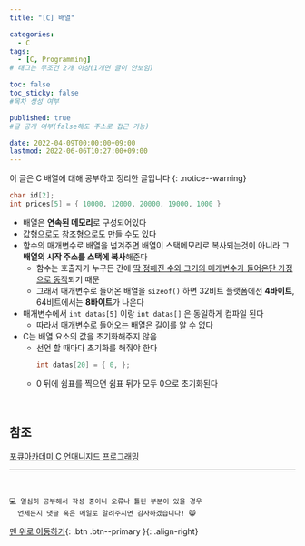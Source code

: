 ```yaml
---
title: "[C] 배열" 

categories:
  - C
tags:
  - [C, Programming]
# 태그는 무조건 2개 이상(1개면 글이 안보임)

toc: false
toc_sticky: false
#목차 생성 여부

published: true
#글 공개 여부(false해도 주소로 접근 가능)

date: 2022-04-09T00:00:00+09:00
lastmod: 2022-06-06T10:27:00+09:00
---
```


<!-- description : 25자에서 160자 사이 -->
이 글은 C 배열에 대해 공부하고 정리한 글입니다
{: .notice--warning}

```c
char id[2];
int prices[5] = { 10000, 12000, 20000, 19000, 1000 }
```

- 배열은 **연속된 메모리**로 구성되어있다
- 값형으로도 참조형으로도 만들 수도 있다
- 함수의 매개변수로 배열을 넘겨주면 배열이 스택메모리로 복사되는것이 아니라 그 **배열의 시작 주소를 스택에 복사**해준다
  - 함수는 호출자가 누구든 간에 <u>딱 정해진 수와 크기의 매개변수가 들어온단 가정으로 동작</u>되기 때문
  - 그래서 매개변수로 들어온 배열을 `sizeof()` 하면 32비트 플랫폼에선 **4바이트**, 64비트에서는 **8바이트**가 나온다
- 매개변수에서 `int datas[5]` 이랑 `int datas[]` 은 동일하게 컴파일 된다
  - 따라서 매개변수로 들어오는 배열은 길이를 알 수 없다
- C는 배열 요소의 값을 초기화해주지 않음
  - 선언 할 때마다 초기화를 해줘야 한다
    ```c
    int datas[20] = { 0, };
    ```
  - 0 뒤에 쉼표를 찍으면 쉼표 뒤가 모두 0으로 초기화된다

<br>

## 참조
[포큐아카데미 C 언매니지드 프로그래밍](https://pocu-ko.teachable.com/p/comp2200)

***
<br>

    💻 열심히 공부해서 작성 중이니 오류나 틀린 부분이 있을 경우 
      언제든지 댓글 혹은 메일로 알려주시면 감사하겠습니다! 😸

[맨 위로 이동하기](#){: .btn .btn--primary }{: .align-right}